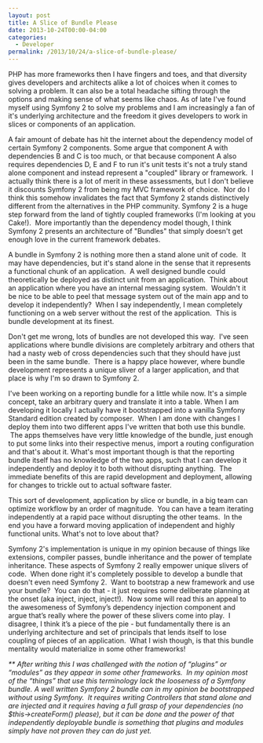 ```yaml
---
layout: post
title: A Slice of Bundle Please
date: 2013-10-24T00:00-04:00
categories:
  - Developer
permalink: /2013/10/24/a-slice-of-bundle-please/
---
```

PHP has more frameworks then I have fingers and toes, and that diversity gives developers and architects alike a lot of choices when it comes to solving a problem. It can also be a total headache sifting through the options and making sense of what seems like chaos. As of late I've found myself using Symfony 2 to solve my problems and I am increasingly a fan of it's underlying architecture and the freedom it gives developers to work in slices or components of an application.

A fair amount of debate has hit the internet about the dependency model of certain Symfony 2 components. Some argue that component A with dependencies B and C is too much, or that because component A also requires dependencies D, E and F to run it's unit tests it's not a truly stand alone component and instead represent a "coupled" library or framework.  I actually think there is a lot of merit in these assessments, but I don't believe it discounts Symfony 2 from being my MVC framework of choice.  Nor do I think this somehow invalidates the fact that Symfony 2 stands distinctively different from the alternatives in the PHP community. Symfony 2 is a huge step forward from the land of tightly coupled frameworks (I'm looking at you Cake!).  More importantly than the dependency model though, I think Symfony 2 presents an architecture of "Bundles" that simply doesn't get enough love in the current framework debates.

A bundle in Symfony 2 is nothing more then a stand alone unit of code.  It may have dependencies, but it's stand alone in the sense that it represents a functional chunk of an application.  A well designed bundle could theoretically be deployed as distinct unit from an application.  Think about an application where you have an internal messaging system.  Wouldn't it be nice to be able to peel that message system out of the main app and to develop it independently?  When I say independently, I mean completely functioning on a web server without the rest of the application.  This is bundle development at its finest.

Don't get me wrong, lots of bundles are not developed this way.  I've seen applications where bundle divisions are completely arbitrary and others that had a nasty web of cross dependencies such that they should have just been in the same bundle.  There is a happy place however, where bundle development represents a unique sliver of a larger application, and that place is why I'm so drawn to Symfony 2.

I've been working on a reporting bundle for a little while now. It's a simple concept, take an arbitrary query and translate it into a table. When I am developing it locally I actually have it bootstrapped into a vanilla Symfony Standard edition created by composer.  When I am done with changes I deploy them into two different apps I've written that both use this bundle.  The apps themselves have very little knowledge of the bundle, just enough to put some links into their respective menus, import a routing configuration and that's about it. What's most important though is that the reporting bundle itself has no knowledge of the two apps, such that I can develop it independently and deploy it to both without disrupting anything.  The immediate benefits of this are rapid development and deployment, allowing for changes to trickle out to actual software faster.

This sort of development, application by slice or bundle, in a big team can optimize workflow by an order of magnitude.  You can have a team iterating independently at a rapid pace without disrupting the other teams.  In the end you have a forward moving application of independent and highly functional units. What's not to love about that?

Symfony 2's implementation is unique in my opinion because of things like extensions, compiler passes, bundle inheritance and the power of template inheritance. These aspects of Symfony 2 really empower unique slivers of code.  When done right it's completely possible to develop a bundle that doesn't even need Symfony 2.  Want to bootstrap a new framework and use your bundle?  You can do that - it just requires some deliberate planning at the onset (aka inject, inject, inject!).  Now some will read this an appeal to the awesomeness of Symfony’s dependency injection component and argue that’s really where the power of these slivers come into play.  I disagree, I think it’s a piece of the pie - but fundamentally there is an underlying architecture and set of principals that lends itself to lose coupling of pieces of an application.  What I wish though, is that this bundle mentality would materialize in some other frameworks!

_\*\* After writing this I was challenged with the notion of “plugins” or “modules” as they appear in some other frameworks.  In my opinion most of the “things” that use this terminology lack the looseness of a Symfony bundle. A well written Symfony 2 bundle can in my opinion be bootstrapped without using Symfony.  It requires writing Controllers that stand alone and are injected and it requires having a full grasp of your dependencies (no $this->createForm() please), but it can be done and the power of that independently deployable bundle is something that plugins and modules simply have not proven they can do just yet._
